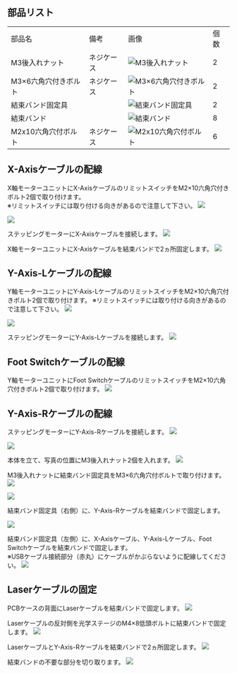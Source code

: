## 部品リスト
<table class="packing-list">
<tbody>
<tr>
<td>部品名</td>
<td>備考</td>
<td class="packing-img">画像</td>
<td>個数</td>
</tr>
<tr>
<td>M3後入れナット</td>
<td>ネジケース</td>
<td><img src="./images/07/p7-1.jpg" alt="M3後入れナット"></td>
<td>2</td>
</tr>
<tr>
<td>M3&times;6六角穴付きボルト</td>
<td>ネジケース</td>
<td><img src="./images/07/p7-2.jpg" alt="M3&times;6六角穴付きボルト"></td>
<td>2</td>
</tr>
<tr>
<td>結束バンド固定具</td>
<td></td>
<td><img src="./images/07/p7-3.jpg" alt="結束バンド固定具"></td>
<td>2</td>
</tr>
<tr>
<td>結束バンド</td>
<td></td>
<td><img src="./images/07/p7-4.jpg" alt="結束バンド"></td>
<td>8</td>
</tr>
<tr>
<td>M2x10六角穴付ボルト</td>
<td>ネジケース</td>
<td><img src="./images/07/p7-5.jpg" alt="M2x10六角穴付ボルト"></td>
<td>6</td>
</tr>
</tbody>
</table>

## X-Axisケーブルの配線
X軸モーターユニットにX-AxisケーブルのリミットスイッチをM2&times;10六角穴付きボルト2個で取り付けます。  
※リミットスイッチには取り付ける向きがあるので注意して下さい。
<img src="./images/07/mini-300mm_07_19.jpg">

<img src="./images/07/mini-300mm_07_20.jpg">

ステッピングモーターにX-Axisケーブルを接続します。
<img src="./images/07/mini-300mm_07_03.jpg">

X軸モーターユニットにX-Axisケーブルを結束バンドで2ヵ所固定します。
<img src="./images/07/mini-300mm_07_04.jpg">

## Y-Axis-Lケーブルの配線
Y軸モーターユニットにY-Axis-LケーブルのリミットスイッチをM2&times;10六角穴付きボルト2個で取り付けます。
※リミットスイッチには取り付ける向きがあるので注意して下さい。
<img src="./images/07/mini-300mm_07_21.jpg">

<img src="./images/07/mini-300mm_07_30.jpg">

ステッピングモーターにY-Axis-Lケーブルを接続します。
<img src="./images/07/mini-300mm_07_31.jpg">

## Foot Switchケーブルの配線
Y軸モーターユニットにFoot SwitchケーブルのリミットスイッチをM2&times;10六角穴付きボルト2個で取り付けます。
<img src="./images/07/mini-300mm_07_32.jpg">

## Y-Axis-Rケーブルの配線
ステッピングモーターにY-Axis-Rケーブルを接続します。
<img src="./images/07/mini-300mm_07_29.jpg">

<img src="./images/07/mini-300mm_07_09.jpg">

本体を立て、写真の位置にM3後入れナット2個を入れます。
<img src="./images/07/mini-300mm_07_22.jpg">

M3後入れナットに結束バンド固定具をM3&times;6六角穴付ボルトで取り付けます。
<img src="./images/07/mini-300mm_07_23.jpg">

<img src="./images/07/mini-300mm_07_24.jpg">

結束バンド固定具（右側）に、Y-Axis-Rケーブルを結束バンドで固定します。

<img src="./images/07/mini-300mm_07_25.jpg">

結束バンド固定具（左側）に、X-Axisケーブル、Y-Axis-Lケーブル、Foot Switchケーブルを結束バンドで固定します。  
※USBケーブル接続部分（赤丸）にケーブルがかぶらないように配線してください。
<img src="./images/07/mini-300mm_07_26.jpg">

## Laserケーブルの固定
PCBケースの背面にLaserケーブルを結束バンドで固定します。
<img src="./images/07/mini-300mm_07_16.jpg">

Laserケーブルの反対側を光学ステージのM4&times;8低頭ボルトに結束バンドで固定します。
<img src="./images/07/mini-300mm_07_17.jpg">

LaserケーブルとY-Axis-Rケーブルを結束バンドで2ヵ所固定します。
<img src="./images/07/mini-300mm_07_18.jpg">

結束バンドの不要な部分を切り取ります。
<img src="./images/07/mini-300mm_07_28.jpg">
